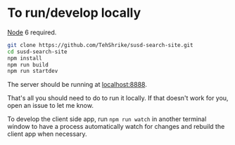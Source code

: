 # To run/develop locally

[Node](https://nodejs.org/) 6 required.

```sh
git clone https://github.com/TehShrike/susd-search-site.git
cd susd-search-site
npm install
npm run build
npm run startdev
```

The server should be running at [localhost:8888](http://localhost:8888/).

That's all you should need to do to run it locally.  If that doesn't work for you, open an issue to let me know.

To develop the client side app, run `npm run watch` in another terminal window to have a process automatically watch for changes and rebuild the client app when necessary.

